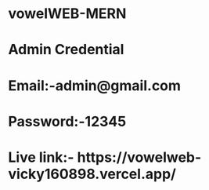 # vowelWEB-MERN
<h1> Admin Credential </h1>
<h1>Email:-admin@gmail.com </h1>
<h1>Password:-12345</h1>

<h1>Live link:- https://vowelweb-vicky160898.vercel.app/ </h1>
